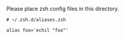 Please place zsh config files in this directory.

```
# ~/.zsh.d/aliases.zsh

alias foo='echil "foo"'
````